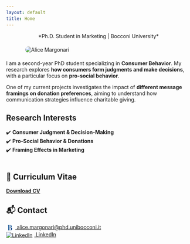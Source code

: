 ```yaml
---
layout: default
title: Home
---
```

<center> *Ph.D. Student in Marketing | Bocconi University* </center>
<style>
    /* Adjust profile picture size */
    .profile-pic {
        display: block;
        margin: 20px auto;
        width: 400px;  /* Adjust this size if needed */
        height: auto;
        border-radius: 10px; /* Keeps square corners, remove for round image */
    }
    
    /* Increase spacing between sections */
    h2 {
        margin-top: 40px;
    }

    /* Fix footer spacing and remove duplicate name */
    .site-footer {
        display: none;  /* Hides the duplicate name */
    }
</style>
<!-- Profile Picture -->
<img src="https://github.com/user-attachments/assets/7872cefe-e5ab-4a2c-a4c6-237d963ab0a4" 
     alt="Alice Margonari" 
     class="profile-pic">
  
I am a second-year PhD student specializing in **Consumer Behavior**. My research explores **how consumers form judgments and make decisions**, with a particular focus on **pro-social behavior**.  

One of my current projects investigates the impact of **different message framings on donation preferences**, aiming to understand how communication strategies influence charitable giving. 
&nbsp;
## **Research Interests**  
✔️ **Consumer Judgment & Decision-Making**  
✔️ **Pro-Social Behavior & Donations**  
✔️ **Framing Effects in Marketing**   
&nbsp;
## 📄 Curriculum Vitae  
**[Download CV](cv.pdf)**
&nbsp;  
## **📬 Contact**    
<a href="mailto:alice.margonari@phd.unibocconi.it">
    <img src="https://raw.githubusercontent.com/AliceMargonari/alicemargonari.github.io/main/bocconi_logo.png" 
         alt="Bocconi University" 
         width="20" 
         style="vertical-align: middle; margin-right: 5px;">
    alice.margonari@phd.unibocconi.it
</a>  
<br>  
<a href="https://www.linkedin.com/in/alice-margonari/" target="_blank">
    <img src="https://upload.wikimedia.org/wikipedia/commons/c/ca/LinkedIn_logo_initials.png" 
         alt="LinkedIn" 
         width="20" 
         style="vertical-align: middle; margin-right: 5px;">
    LinkedIn
</a>
